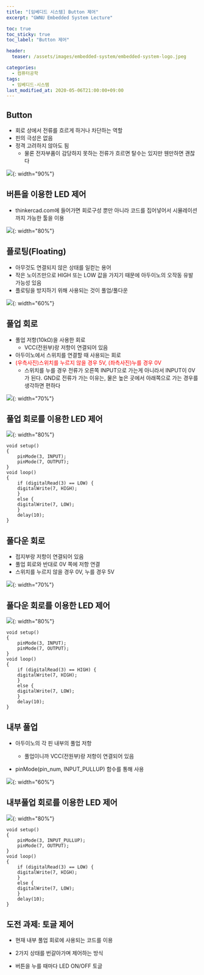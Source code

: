 ```yaml
---
title: "[임베디드 시스템] Button 제어"
excerpt: "GWNU Embedded System Lecture"

toc: true
toc_sticky: true
toc_label: "Button 제어"

header:
  teaser: /assets/images/embedded-system/embedded-system-logo.jpeg

categories:
  - 컴퓨터공학
tags:
  - 임베디드-시스템
last_modified_at: 2020-05-06T21:00:00+09:00
---
```


## Button

- 회로 상에서 전류를 흐르게 하거나 차단하는 역할
- 핀의 극성은 없음
- 정격 고려하지 않아도 됨
    - 물론 전자부품이 감당하지 못하는 전류가 흐르면 탈수는 있지만 웬만하면 괜찮다


![](https://eliotjang.github.io/assets/images/embedded-system/button-control-1.png){: width="90%"}


## 버튼을 이용한 LED 제어

- thinkercad.com에 들어가면 회로구성 뿐만 아니라 코드를 집어넣어서 시뮬레이션까지 가능한 툴을 이용

![](https://eliotjang.github.io/assets/images/embedded-system/button-control-2.png){: width="80%"}


## 플로팅(Floating)

- 아무것도 연결되지 않은 상태를 일컫는 용어
- 작은 노이즈만으로 HIGH 또는 LOW 값을 가지기 때문에 아두이노의 오작동 유발 가능성 있음
- 플로팅을 방지하기 위해 사용되는 것이 풀업/풀다운

![](https://eliotjang.github.io/assets/images/embedded-system/button-control-3.png){: width="60%"}


## 풀업 회로

- 풀업 저항(10kΩ)을 사용한 회로
    - VCC(전원부)랑 저항이 연결되어 있음
- 아두이노에서 스위치를 연결할 때 사용되는 회로
- <span style="color:red">(우측사진)스위치를 누르지 않을 경우 5V, (좌측사진)누를 경우 0V</span>
    - 스위치를 누를 경우 전류가 오른쪽 INPUT으로 가는게 아니라서 INPUT이 0V가 된다. GND로 전류가 가는 이유는, 물은 높은 곳에서 아래쪽으로 가는 경우를 생각하면 편하다


![](https://eliotjang.github.io/assets/images/embedded-system/button-control-4.png){: width="70%"}


## 풀업 회로를 이용한 LED 제어

![](https://eliotjang.github.io/assets/images/embedded-system/button-control-5.png){: width="80%"}

```
void setup()
{
    pinMode(3, INPUT);
    pinMode(7, OUTPUT);
}
void loop()
{
    if (digitalRead(3) == LOW) {
	digitalWrite(7, HIGH);
    }
    else {
	digitalWrite(7, LOW);
    }
    delay(10);
}
```


## 풀다운 회로

- 접지부랑 저항이 연결되어 있음
- 풀업 회로와 반대로 0V 쪽에 저항 연결
- 스위치를 누르지 않을 경우 0V, 누를 경우 5V

![](https://eliotjang.github.io/assets/images/embedded-system/button-control-6.png){: width="70%"}


## 풀다운 회로를 이용한 LED 제어

![](https://eliotjang.github.io/assets/images/embedded-system/button-control-7.png){: width="80%"}

```
void setup()
{
    pinMode(3, INPUT);
    pinMode(7, OUTPUT);
}
void loop()
{
    if (digitalRead(3) == HIGH) {
	digitalWrite(7, HIGH);
    }
    else {
	digitalWrite(7, LOW);
    }
    delay(10);
}
```

## 내부 풀업

- 아두이노의 각 핀 내부의 풀업 저항
    - 풀업이니까 VCC(전원부)랑 저항이 연결되어 있음
    
- pinMode(pin_num, INPUT_PULLUP) 함수를 통해 사용

![](https://eliotjang.github.io/assets/images/embedded-system/button-control-8.png){: width="60%"}


## 내부풀업 회로를 이용한 LED 제어

![](https://eliotjang.github.io/assets/images/embedded-system/button-control-9.png){: width="80%"}

```
void setup()
{
    pinMode(3, INPUT_PULLUP);
    pinMode(7, OUTPUT);
}
void loop()
{
    if (digitalRead(3) == LOW) {
	digitalWrite(7, HIGH);
    }
    else {
	digitalWrite(7, LOW);
    }
    delay(10);
}
```

## 도전 과제: 토글 제어

- 현재 내부 풀업 회로에 사용되는 코드를 이용

- 2가지 상태를 번갈아가며 제어하는 방식
- 버튼을 누를 때마다 LED ON/OFF 토글


























